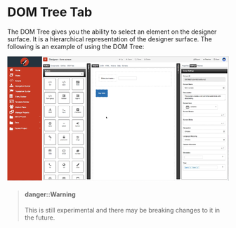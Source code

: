 # DOM Tree Tab

The DOM Tree gives you the ability to select an element on the designer surface. It is a hierarchical representation of the designer surface. The following is an example of using the DOM Tree:

![Drag and Drop Demo](../../../assets/images/dom-tree.gif)

> #### danger::Warning
> This is still experimental and there may be breaking changes to it in the future.